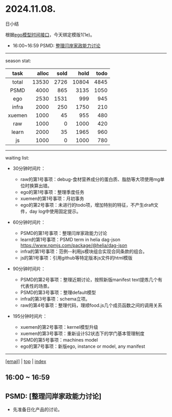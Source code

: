 # 2024.11.08.
日小结

<a id="top"></a>
根据[ego模型时间接口](https://gitee.com/hyg/blog/blob/master/timeflow.md)，今天绑定模版1(1e)。

<a id="index"></a>
- 16:00~16:59	PSMD: [整理闫岸家政能力讨论](#20241108160000)

---
season stat:

| task | alloc | sold | hold | todo |
| :---: | ---: | ---: | ---: | ---: |
| total | 13530 | 2726 | 10804 | 4845 |
| PSMD | 4000 | 865 | 3135 | 1050 |
| ego | 2530 | 1531 | 999 | 945 |
| infra | 2000 | 250 | 1750 | 210 |
| xuemen | 1000 | 45 | 955 | 480 |
| raw | 1000 | 0 | 1000 | 420 |
| learn | 2000 | 35 | 1965 | 960 |
| js | 1000 | 0 | 1000 | 780 |

---
waiting list:


- 30分钟时间片：
  - raw的第1号事项：debug-食材营养成分的蛋白质、脂肪等大项使用mg单位时换算出错。
  - ego的第1号事项：整理季度任务
  - xuemen的第1号事项：月初事务
  - ego的第2号事项：未进行的todo项，增加特别的特征，不产生draft文件，day log中使用固定提示。

- 60分钟时间片：
  - PSMD的第1号事项：整理闫岸家政能力讨论
  - learn的第1号事项：PSMD term in helia dag-json https://www.npmjs.com/package/@helia/dag-json
  - infra的第1号事项：范例--利用js模块组合实现合同条款的组合。
  - js的第1号事项：引用github等特定版本js文件的html模版

- 90分钟时间片：
  - PSMD的第2号事项：整理近期讨论，按照新版manifest text提炼几个有代表性的场景。
  - PSMD的第3号事项：整理default模型
  - infra的第3号事项：schema立项。
  - raw的第4号事项：整理代码，理顺food.js几个成员函数之间的调用关系

- 195分钟时间片：
  - xuemen的第2号事项：kernel模型升级
  - xuemen的第3号事项：重新设计S2状态下的学门基本管理制度
  - PSMD的第5号事项：machines model
  - ego的第7号事项：新版ego, instance or model, any manifest

---
<a href="mailto:huangyg@mars22.com?subject=关于2024.11.08.[整理闫岸家政能力讨论]任务&body=日期: 2024.11.08.%0D%0A序号: 5%0D%0A手稿:../../draft/2024/11/20241108.01.md%0D%0A---请勿修改邮件主题及以上内容 从下一行开始写您的想法---%0D%0A">[email]</a> | [top](#top) | [index](#index)
<a id="20241108160000"></a>
## 16:00 ~ 16:59
## PSMD: [整理闫岸家政能力讨论]

- 先准备日化产品的讨论。